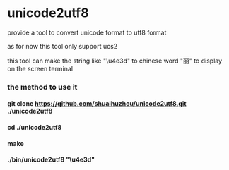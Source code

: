 # unicode2utf8

provide a tool to convert unicode format to utf8 format

as for now this tool only support ucs2

this tool can make the string like "\u4e3d" to chinese word "丽" to display on the screen terminal

### the method to use it
#### git clone https://github.com/shuaihuzhou/unicode2utf8.git ./unicode2utf8
#### cd ./unicode2utf8
#### make
#### ./bin/unicode2utf8 "\u4e3d"
